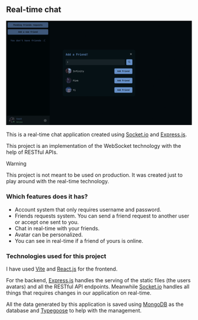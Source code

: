## Real-time chat
![Gif showcasing the app](./github/app.gif)

This is a real-time chat application created using [Socket.io](https://socket.io) and [Express.js](https://expressjs.com).

This project is an implementation of the WebSocket technology with the help of RESTful APIs.

> [!WARNING]
> This project is not meant to be used on production. It was created just to play around with the real-time technology.

### Which features does it has?
- Account system that only requires username and password.
- Friends requests system. You can send a friend request to another user or accept one sent to you.
- Chat in real-time with your friends.
- Avatar can be personalized.
- You can see in real-time if a friend of yours is online.

### Technologies used for this project
I have used [Vite](https://vitejs.dev) and [React.js](https://react.dev) for the frontend.

For the backend, [Express.js](https://expressjs.com) handles the serving of the static files (the users avatars) and all the RESTful API endpoints. Meanwhile [Socket.io](https://socket.io) handles all things that requires changes in our application on real-time.

All the data generated by this application is saved using [MongoDB](https://www.mongodb.com) as the database and [Typegoose](https://typegoose.github.io/typegoose) to help with the management.

